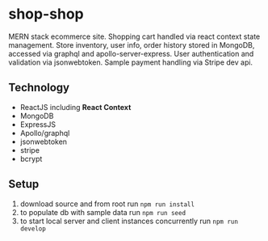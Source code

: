 # shop-shop

MERN stack ecommerce site. Shopping cart handled via react context state
management. Store inventory, user info, order history stored in MongoDB,
accessed via graphql and apollo-server-express. User authentication and
validation via jsonwebtoken. Sample payment handling via Stripe dev api.

## Technology

- ReactJS including __React Context__
- MongoDB
- ExpressJS
- Apollo/graphql
- jsonwebtoken
- stripe
- bcrypt

## Setup

1. download source and from root run `npm run install`
2. to populate db with sample data run `npm run seed`
3. to start local server and client instances concurrently run `npm run develop`
